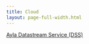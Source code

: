 ```yaml
---
title: Cloud
layout: page-full-width.html
---
```


[Ayla Datastream Service (DSS)](/cloud/ayla-datastream-service)
